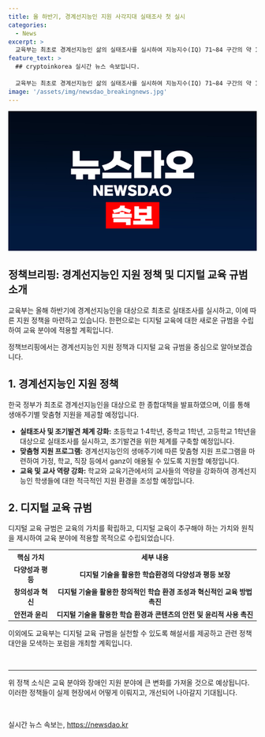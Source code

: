 ```yaml
---
title: 올 하반기, 경계선지능인 지원 사각지대 실태조사 첫 실시
categories:
  - News
excerpt: >
  교육부는 최초로 경계선지능인 삶의 실태조사를 실시하여 지능지수(IQ) 71~84 구간의 약 13.59%에 대한 종합대책 발표. 생애주기별 맞춤형 지원 제공과 함께 디지털 교육 규범, 장애인 개인예산제 시범사업 계획 발표. 가정 내 감지를 위한 정보 제공, 학생 지원 및 교육자 교육, 산업기술력 강화 등을 통한 안정적인 사회적 자립을 위한 지원책 마련. 디지털 교육 규범 발표로 디지털 시대의 교육 방향 설정. 장애인 개인예산제 시범사업 2026년부터 본격 시행을 목표로 교육부의 뉴스 자료. (출처: 정책브리핑 www.korea.kr)
feature_text: >
  ## cryptoinkorea 실시간 뉴스 속보입니다.

  교육부는 최초로 경계선지능인 삶의 실태조사를 실시하여 지능지수(IQ) 71~84 구간의 약 13.59%에 대한 종합대책 발표. 생애주기별 맞춤형 지원 제공과 함께 디지털 교육 규범, 장애인 개인예산제 시범사업 계획 발표. 가정 내 감지를 위한 정보 제공, 학생 지원 및 교육자 교육, 산업기술력 강화 등을 통한 안정적인 사회적 자립을 위한 지원책 마련. 디지털 교육 규범 발표로 디지털 시대의 교육 방향 설정. 장애인 개인예산제 시범사업 2026년부터 본격 시행을 목표로 교육부의 뉴스 자료. (출처: 정책브리핑 www.korea.kr)
image: '/assets/img/newsdao_breakingnews.jpg'
---
```


<p><img src="/assets/img/newsdao_breakingnews.jpg" alt="cryptoinkorea 속보" /></p>

<h2 data-ke-size="size26">정책브리핑: 경계선지능인 지원 정책 및 디지털 교육 규범 소개</h2>

<p>교육부는 올해 하반기에 경계선지능인을 대상으로 최초로 실태조사를 실시하고, 이에 따른 지원 정책을 마련하고 있습니다. 한편으로는 디지털 교육에 대한 새로운 규범을 수립하여 교육 분야에 적용할 계획입니다.</p>

<p data-ke-size="size16">정책브리핑에서는 경계선지능인 지원 정책과 디지털 교육 규범을 중심으로 알아보겠습니다.</p>

<h2 data-ke-size="size24">1. <b>경계선지능인 지원 정책</b></h2>

<p>한국 정부가 최초로 경계선지능인을 대상으로 한 종합대책을 발표하였으며, 이를 통해 생애주기별 맞춤형 지원을 제공할 예정입니다.</p>

<ul>
    <li><b>실태조사 및 조기발견 체계 강화:</b> 초등학교 1·4학년, 중학교 1학년, 고등학교 1학년을 대상으로 실태조사를 실시하고, 조기발견을 위한 체계를 구축할 예정입니다.</li>
    <li><b>맞춤형 지원 프로그램:</b> 경계선지능인의 생애주기에 따른 맞춤형 지원 프로그램을 마련하여 가정, 학교, 직장 등에서 ganz이 애용될 수 있도록 지원할 예정입니다.</li>
    <li><b>교육 및 교사 역량 강화:</b> 학교와 교육기관에서의 교사들의 역량을 강화하여 경계선지능인 학생들에 대한 적극적인 지원 환경을 조성할 예정입니다.</li>
</ul>

<h2 data-ke-size="size24">2. <b>디지털 교육 규범</b></h2>

<p>디지털 교육 규범은 교육의 가치를 확립하고, 디지털 교육이 추구해야 하는 가치와 원칙을 제시하여 교육 분야에 적용할 목적으로 수립되었습니다.</p>

<table>
    <tr>
        <th>핵심 가치</th>
        <th>세부 내용</th>
    </tr>
    <tr>
        <td style="text-align: center; height: 17px;"><b>다양성과 평등</b></td>
        <td style="text-align: center; height: 17px;"><b>디지털 기술을 활용한 학습환경의 다양성과 평등 보장</b></td>
    </tr>
    <tr>
        <td style="text-align: center; height: 17px;"><b>창의성과 혁신</b></td>
        <td style="text-align: center; height: 17px;"><b>디지털 기술을 활용한 창의적인 학습 환경 조성과 혁신적인 교육 방법 촉진</b></td>
    </tr>
    <tr>
        <td style="text-align: center; height: 17px;"><b>안전과 윤리</b></td>
        <td style="text-align: center; height: 17px;"><b>디지털 기술을 활용한 학습 환경과 콘텐츠의 안전 및 윤리적 사용 촉진</b></td>
    </tr>
</table>

<p data-ke-size="size16">이외에도 교육부는 디지털 교육 규범을 실천할 수 있도록 해설서를 제공하고 관련 정책 대안을 모색하는 포럼을 개최할 계획입니다.</p>

<p data-ke-size="size16">&nbsp;</p>

<hr>

<p data-ke-size="size16">위 정책 소식은 교육 분야와 장애인 지원 분야에 큰 변화를 가져올 것으로 예상됩니다. 이러한 정책들이 실제 현장에서 어떻게 이뤄지고, 개선되어 나아갈지 기대됩니다.</p>

<p data-ke-size="size16">&nbsp;</p>
실시간 뉴스 속보는, <a href="https://newsdao.kr" rel="dofollow">https://newsdao.kr</a>


